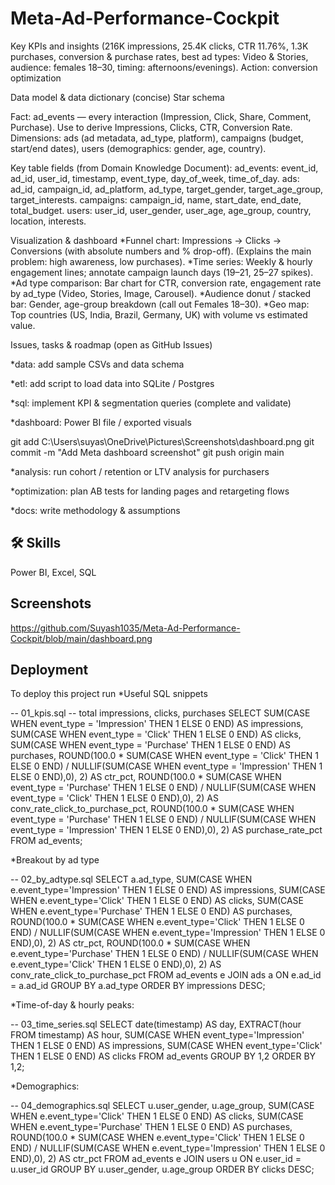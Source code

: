 # Meta-Ad-Performance-Cockpit

Key KPIs and insights (216K impressions, 25.4K clicks, CTR 11.76%, 1.3K purchases, conversion & purchase rates, best ad types: Video & Stories, audience: females 18–30, timing: afternoons/evenings). Action: conversion optimization

Data model & data dictionary (concise) Star schema

Fact: ad_events — every interaction (Impression, Click, Share, Comment, Purchase). Use to derive Impressions, Clicks, CTR, Conversion Rate. Dimensions: ads (ad metadata, ad_type, platform), campaigns (budget, start/end dates), users (demographics: gender, age, country).

Key table fields (from Domain Knowledge Document): ad_events: event_id, ad_id, user_id, timestamp, event_type, day_of_week, time_of_day. ads: ad_id, campaign_id, ad_platform, ad_type, target_gender, target_age_group, target_interests. campaigns: campaign_id, name, start_date, end_date, total_budget. users: user_id, user_gender, user_age, age_group, country, location, interests.

Visualization & dashboard *Funnel chart: Impressions → Clicks → Conversions (with absolute numbers and % drop-off). (Explains the main problem: high awareness, low purchases). *Time series: Weekly & hourly engagement lines; annotate campaign launch days (19–21, 25–27 spikes). *Ad type comparison: Bar chart for CTR, conversion rate, engagement rate by ad_type (Video, Stories, Image, Carousel). *Audience donut / stacked bar: Gender, age-group breakdown (call out Females 18–30). *Geo map: Top countries (US, India, Brazil, Germany, UK) with volume vs estimated value.

Issues, tasks & roadmap (open as GitHub Issues)

*data: add sample CSVs and data schema

*etl: add script to load data into SQLite / Postgres

*sql: implement KPI & segmentation queries (complete and validate)

*dashboard: Power BI file / exported visuals

git add C:\Users\suyas\OneDrive\Pictures\Screenshots\dashboard.png git commit -m "Add Meta dashboard screenshot" git push origin main

*analysis: run cohort / retention or LTV analysis for purchasers

*optimization: plan AB tests for landing pages and retargeting flows

*docs: write methodology & assumptions
## 🛠 Skills
Power BI, Excel, SQL


## Screenshots

https://github.com/Suyash1035/Meta-Ad-Performance-Cockpit/blob/main/dashboard.png


## Deployment

To deploy this project run
*Useful SQL snippets

-- 01_kpis.sql
-- total impressions, clicks, purchases
SELECT 
  SUM(CASE WHEN event_type = 'Impression' THEN 1 ELSE 0 END) AS impressions,
  SUM(CASE WHEN event_type = 'Click' THEN 1 ELSE 0 END) AS clicks,
  SUM(CASE WHEN event_type = 'Purchase' THEN 1 ELSE 0 END) AS purchases,
  ROUND(100.0 * SUM(CASE WHEN event_type = 'Click' THEN 1 ELSE 0 END) / NULLIF(SUM(CASE WHEN event_type = 'Impression' THEN 1 ELSE 0 END),0), 2) AS ctr_pct,
  ROUND(100.0 * SUM(CASE WHEN event_type = 'Purchase' THEN 1 ELSE 0 END) / NULLIF(SUM(CASE WHEN event_type = 'Click' THEN 1 ELSE 0 END),0), 2) AS conv_rate_click_to_purchase_pct,
  ROUND(100.0 * SUM(CASE WHEN event_type = 'Purchase' THEN 1 ELSE 0 END) / NULLIF(SUM(CASE WHEN event_type = 'Impression' THEN 1 ELSE 0 END),0), 2) AS purchase_rate_pct
FROM ad_events;

*Breakout by ad type 

-- 02_by_adtype.sql
SELECT a.ad_type,
  SUM(CASE WHEN e.event_type='Impression' THEN 1 ELSE 0 END) AS impressions,
  SUM(CASE WHEN e.event_type='Click' THEN 1 ELSE 0 END) AS clicks,
  SUM(CASE WHEN e.event_type='Purchase' THEN 1 ELSE 0 END) AS purchases,
  ROUND(100.0 * SUM(CASE WHEN e.event_type='Click' THEN 1 ELSE 0 END) / NULLIF(SUM(CASE WHEN e.event_type='Impression' THEN 1 ELSE 0 END),0), 2) AS ctr_pct,
  ROUND(100.0 * SUM(CASE WHEN e.event_type='Purchase' THEN 1 ELSE 0 END) / NULLIF(SUM(CASE WHEN e.event_type='Click' THEN 1 ELSE 0 END),0), 2) AS conv_rate_click_to_purchase_pct
FROM ad_events e
JOIN ads a ON e.ad_id = a.ad_id
GROUP BY a.ad_type
ORDER BY impressions DESC;

*Time-of-day & hourly peaks:

-- 03_time_series.sql
SELECT date(timestamp) AS day,
       EXTRACT(hour FROM timestamp) AS hour,
       SUM(CASE WHEN event_type='Impression' THEN 1 ELSE 0 END) AS impressions,
       SUM(CASE WHEN event_type='Click' THEN 1 ELSE 0 END) AS clicks
FROM ad_events
GROUP BY 1,2
ORDER BY 1,2;

*Demographics:

-- 04_demographics.sql
SELECT u.user_gender,
       u.age_group,
       SUM(CASE WHEN e.event_type='Click' THEN 1 ELSE 0 END) AS clicks,
       SUM(CASE WHEN e.event_type='Purchase' THEN 1 ELSE 0 END) AS purchases,
       ROUND(100.0 * SUM(CASE WHEN e.event_type='Click' THEN 1 ELSE 0 END) / NULLIF(SUM(CASE WHEN e.event_type='Impression' THEN 1 ELSE 0 END),0), 2) AS ctr_pct
FROM ad_events e
JOIN users u ON e.user_id = u.user_id
GROUP BY u.user_gender, u.age_group
ORDER BY clicks DESC;
